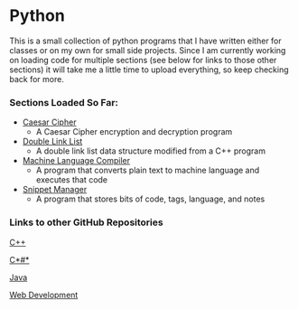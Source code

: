 # Python

This is a small collection of python programs that I have written either for classes or on my own for small side projects.
Since I am currently working on loading code for multiple sections (see below for links to those other sections) it will
take me a little time to upload everything, so keep checking back for more.

### Sections Loaded So Far:

  * [Caesar Cipher](caesarcipher)
    * A Caesar Cipher encryption and decryption program
  * [Double Link List](dblLink)
    * A double link list data structure modified from a C++ program
  * [Machine Language Compiler](compiler)
    * A program that converts plain text to machine language and executes that code
  * [Snippet Manager](snippetMgr)
    * A program that stores bits of code, tags, language, and notes

### Links to other GitHub Repositories

[C++](https://github.com/seanhayes13/cplusplus)

[C*#*](https://github.com/seanhayes13/csharp)

[Java](https://github.com/seanhayes13/java)

[Web Development](https://github.com/seanhayes13/webdev)
